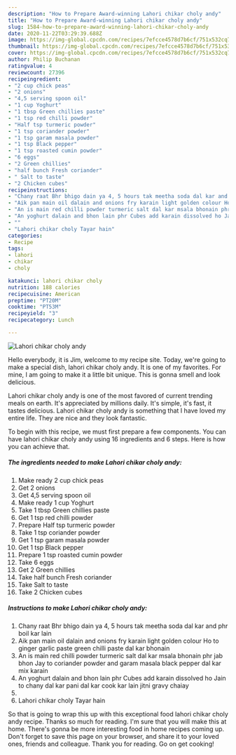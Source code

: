 ```yaml
---
description: "How to Prepare Award-winning Lahori chikar choly andy"
title: "How to Prepare Award-winning Lahori chikar choly andy"
slug: 1584-how-to-prepare-award-winning-lahori-chikar-choly-andy
date: 2020-11-22T03:29:39.688Z
image: https://img-global.cpcdn.com/recipes/7efcce4578d7b6cf/751x532cq70/lahori-chikar-choly-andy-recipe-main-photo.jpg
thumbnail: https://img-global.cpcdn.com/recipes/7efcce4578d7b6cf/751x532cq70/lahori-chikar-choly-andy-recipe-main-photo.jpg
cover: https://img-global.cpcdn.com/recipes/7efcce4578d7b6cf/751x532cq70/lahori-chikar-choly-andy-recipe-main-photo.jpg
author: Philip Buchanan
ratingvalue: 4
reviewcount: 27396
recipeingredient:
- "2 cup chick peas"
- "2 onions"
- "4,5 serving spoon oil"
- "1 cup Yoghurt"
- "1 tbsp Green chillies paste"
- "1 tsp red chilli powder"
- "Half tsp turmeric powder"
- "1 tsp coriander powder"
- "1 tsp garam masala powder"
- "1 tsp Black pepper"
- "1 tsp roasted cumin powder"
- "6 eggs"
- "2 Green chillies"
- "half bunch Fresh coriander"
- " Salt to taste"
- "2 Chicken cubes"
recipeinstructions:
- "Chany raat Bhr bhigo dain ya 4, 5 hours tak meetha soda dal kar and phr boil kar lain"
- "Aik pan main oil dalain and onions fry karain light golden colour Ho to ginger garlic paste green chilli paste dal kar bhonain"
- "An is main red chilli powder turmeric salt dal kar msala bhonain phr jab bhon Jay to coriander powder and garam masala black pepper dal kar mix karain"
- "An yoghurt dalain and bhon lain phr Cubes add karain dissolved ho Jain to chany dal kar pani dal kar cook kar lain jitni gravy chaiay"
- ""
- "Lahori chikar choly Tayar hain"
categories:
- Recipe
tags:
- lahori
- chikar
- choly

katakunci: lahori chikar choly 
nutrition: 188 calories
recipecuisine: American
preptime: "PT20M"
cooktime: "PT53M"
recipeyield: "3"
recipecategory: Lunch

---
```



![Lahori chikar choly andy](https://img-global.cpcdn.com/recipes/7efcce4578d7b6cf/751x532cq70/lahori-chikar-choly-andy-recipe-main-photo.jpg)

Hello everybody, it is Jim, welcome to my recipe site. Today, we're going to make a special dish, lahori chikar choly andy. It is one of my favorites. For mine, I am going to make it a little bit unique. This is gonna smell and look delicious.

Lahori chikar choly andy is one of the most favored of current trending meals on earth. It's appreciated by millions daily. It's simple, it's fast, it tastes delicious. Lahori chikar choly andy is something that I have loved my entire life. They are nice and they look fantastic.




To begin with this recipe, we must first prepare a few components. You can have lahori chikar choly andy using 16 ingredients and 6 steps. Here is how you can achieve that.

<!--inarticleads1-->

##### The ingredients needed to make Lahori chikar choly andy:

1. Make ready 2 cup chick peas
1. Get 2 onions
1. Get 4,5 serving spoon oil
1. Make ready 1 cup Yoghurt
1. Take 1 tbsp Green chillies paste
1. Get 1 tsp red chilli powder
1. Prepare Half tsp turmeric powder
1. Take 1 tsp coriander powder
1. Get 1 tsp garam masala powder
1. Get 1 tsp Black pepper
1. Prepare 1 tsp roasted cumin powder
1. Take 6 eggs
1. Get 2 Green chillies
1. Take half bunch Fresh coriander
1. Take  Salt to taste
1. Take 2 Chicken cubes




<!--inarticleads2-->

##### Instructions to make Lahori chikar choly andy:

1. Chany raat Bhr bhigo dain ya 4, 5 hours tak meetha soda dal kar and phr boil kar lain
1. Aik pan main oil dalain and onions fry karain light golden colour Ho to ginger garlic paste green chilli paste dal kar bhonain
1. An is main red chilli powder turmeric salt dal kar msala bhonain phr jab bhon Jay to coriander powder and garam masala black pepper dal kar mix karain
1. An yoghurt dalain and bhon lain phr Cubes add karain dissolved ho Jain to chany dal kar pani dal kar cook kar lain jitni gravy chaiay
1. 
1. Lahori chikar choly Tayar hain




So that is going to wrap this up with this exceptional food lahori chikar choly andy recipe. Thanks so much for reading. I'm sure that you will make this at home. There's gonna be more interesting food in home recipes coming up. Don't forget to save this page on your browser, and share it to your loved ones, friends and colleague. Thank you for reading. Go on get cooking!
